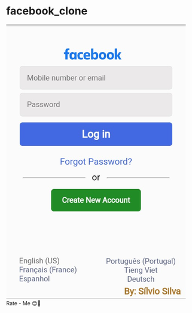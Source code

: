 # facebook_clone
<img src="https://github.com/silviooosilva/facebook_clone/blob/main/Demo.jpg" alt="Imagem de Demonstração">
<div>
Rate - Me 😊🖖
</div>
